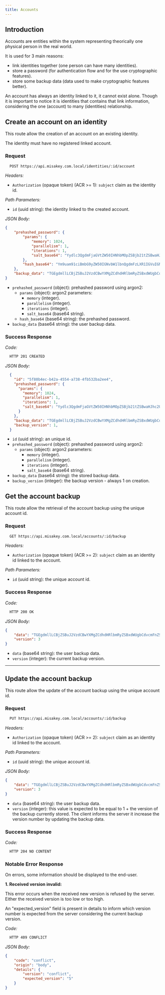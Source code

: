 ```yaml
---
title: Accounts
---
```


## Introduction

Accounts are entities within the system representing theorically one physical person
in the real world.

It is used for 3 main reasons:
- link identities together (one person can have many identities).
- store a password (for authentication flow and for the use cryptographic features).
- store some backup data (data used to make cryptographic features better).

An account has always an identity linked to it, it cannot exist alone. Though it is
important to notice it is identities that contains that link information, considering the one (account)
to many (identities) relationship.

## Create an account on an identity

This route allow the creation of an account on an existing identity.

The identity must have no registered linked account.

### Request

```bash
  POST https://api.misakey.com.local/identities/:id/account
```
_Headers:_
- `Authorization` (opaque token) (ACR >= 1): `subject` claim as the identity id.

_Path Parameters:_
- `id` (uuid string): the identity linked to the created account.

_JSON Body:_
```json
{
	"prehashed_password": {
		"params": {
			"memory": 1024,
			"parallelism": 1,
			"iterations": 1,
			"salt_base64": "Yydlc3QgdmFjaGVtZW50IHNhbMOpZSBjb21tZSBwaHJhc2UgZW5jb2TDqWUgZW4gYmFzZSA2NA=="
		},
		"hash_base64": "Ym9uam91ciBmbG9yZW50IGNvbW1lbnQgdmFzLXR1IGVuIGNldHRlIGJlbGxlIGpvdXJuw6llID8h"
	},
	"backup_data": "TGEgdmllLCBjZSBuJ2VzdCBwYXMgZCdhdHRlbmRyZSBxdWUgbCdvcmFnZSBwYXNzZSwgYydlc3QgZCdhcHByZW5kcmUgw6AgZGFuc2VyIHNvdXMgbGEgcGx1aWUu"
}
```

- `prehashed_password` (object): prehashed password using argon2:
  - `params` (object): argon2 parameters:
    - `memory` (integer).
    - `parallelism` (integer).
    - `iterations` (integer).
    - `salt_base64` (base64 string).
  - `hash_base64` (base64 string): the prehashed password.
- `backup_data` (base64 string): the user backup data.

### Success Response

_Code:_
```bash
  HTTP 201 CREATED
```

_JSON Body:_
```json
  {
    "id": "5f80b4ec-b42a-4554-a738-4fb532ba2ee4",
    "prehashed_password": {
      "params": {
        "memory": 1024,
        "parallelism": 1,
        "iterations": 1,
        "salt_base64": "Yydlc3QgdmFjaGVtZW50IHNhbMOpZSBjb21tZSBwaHJhc2UgZW5jb2TDqWUgZW4gYmFzZSA2NA=="
      }
    },
    "backup_data": "TGEgdmllLCBjZSBuJ2VzdCBwYXMgZCdhdHRlbmRyZSBxdWUgbCdvcmFnZSBwYXNzZSwgYydlc3QgZCdhcHByZW5kcmUgw6AgZGFuc2VyIHNvdXMgbGEgcGx1aWUu",
    "backup_version": 1,
  }
```

- `id` (uuid string): an unique id.
- `prehashed_password` (object): prehashed password using argon2:
  - `params` (object): argon2 parameters:
    - `memory` (integer).
    - `parallelism` (integer).
    - `iterations` (integer).
    - `salt_base64` (base64 string).
- `backup_data` (base64 string): the stored backup data.
- `backup_version` (integer): the backup version - always 1 on creation.

## Get the account backup

This route allow the retrieval of the account backup using the unique account id.

### Request

```bash
  GET https://api.misakey.com.local/accounts/:id/backup
```
_Headers:_
- `Authorization` (opaque token) (ACR >= 2): `subject` claim as an identity id linked to the account.

_Path Parameters:_
- `id` (uuid string): the unique account id.

### Success Response

_Code:_
```bash
  HTTP 200 OK
```

_JSON Body:_
```json
{
    "data": "TGEgdmllLCBjZSBuJ2VzdCBwYXMgZCdhdHRlbmRyZSBxdWUgbCdvcmFnZSBwYXNzZSwgYydlc3QgZCdhcHByZW5kcmUgw6AgZGFuc2VyIHNvdXMgbGEgcGx1aWUu",
    "version": 3
}
```

- `data` (base64 string): the user backup data.
- `version` (integer): the current backup version.

____
## Update the account backup

This route allow the update of the account backup using the unique account id.

### Request

```bash
  PUT https://api.misakey.com.local/accounts/:id/backup
```
_Headers:_
- `Authorization` (opaque token) (ACR >= 2): `subject` claim as an identity id linked to the account.

_Path Parameters:_
- `id` (uuid string): the unique account id.

_JSON Body:_
```json
{
    "data": "TGEgdmllLCBjZSBuJ2VzdCBwYXMgZCdhdHRlbmRyZSBxdWUgbCdvcmFnZSBwYXNzZSwgYydlc3QgZCdhcHByZW5kcmUgw6AgZGFuc2VyIHNvdXMgbGEgcGx1aWUu",
    "version": 3
}
```

- `data` (base64 string): the user backup data.
- `version` (integer): this value is expected to be equal to 1 + the version of the backup currently stored.
The client informs the server it increase the version number by updating the backup data.

### Success Response

_Code:_
```bash
  HTTP 204 NO CONTENT
```

### Notable Error Response

On errors, some information should be displayed to the end-user.

**1. Received version invalid:**

This error occurs when the received new version is refused by the server.
Either the received version is too low or too high.

An "expected_version" field is present in details to inform which version number
is expected from the server considering the current backup version.

_Code:_
```bash
  HTTP 409 CONFLICT
```

_JSON Body:_
```json
{
    "code": "conflict",
    "origin": "body",
    "details": {
        "version": "conflict",
        "expected_version": "5"
    }
}
